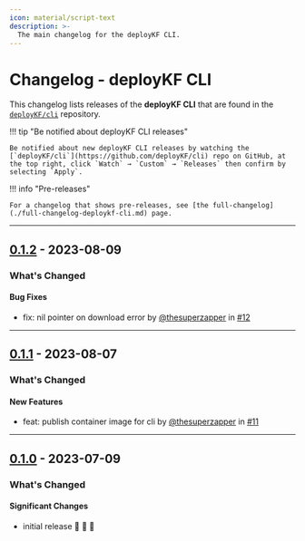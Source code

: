 ```yaml
---
icon: material/script-text
description: >-
  The main changelog for the deployKF CLI.
---
```


# Changelog - deployKF CLI

This changelog lists releases of the __deployKF CLI__ that are found in the [`deployKF/cli`](https://github.com/deployKF/cli/releases) repository.

!!! tip "Be notified about deployKF CLI releases"

    Be notified about new deployKF CLI releases by watching the [`deployKF/cli`](https://github.com/deployKF/cli) repo on GitHub, at the top right, click `Watch` → `Custom` → `Releases` then confirm by selecting `Apply`.

!!! info "Pre-releases"

    For a changelog that shows pre-releases, see [the full-changelog](./full-changelog-deploykf-cli.md) page.

---

## [0.1.2](https://github.com/deployKF/cli/releases/tag/v0.1.2) - 2023-08-09
### What's Changed
#### Bug Fixes
* fix: nil pointer on download error by [@thesuperzapper](https://github.com/thesuperzapper) in [#12](https://github.com/deployKF/cli/pull/12)


---

## [0.1.1](https://github.com/deployKF/cli/releases/tag/v0.1.1) - 2023-08-07
### What's Changed
#### New Features
* feat: publish container image for cli by [@thesuperzapper](https://github.com/thesuperzapper) in [#11](https://github.com/deployKF/cli/pull/11)


---

## [0.1.0](https://github.com/deployKF/cli/releases/tag/v0.1.0) - 2023-07-09
### What's Changed
#### Significant Changes
* initial release 🎉 🎉 🎉 

